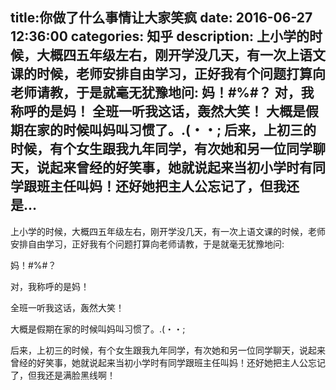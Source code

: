 title:你做了什么事情让大家笑疯
date: 2016-06-27   12:36:00 
categories: 知乎 
 description: 上小学的时候，大概四五年级左右，刚开学没几天，有一次上语文课的时候，老师安排自由学习，正好我有个问题打算向老师请教，于是就毫无犹豫地问: 妈！#%#$%$？ 对，我称呼的是妈！ 全班一听我这话，轰然大笑！ 大概是假期在家的时候叫妈叫习惯了。.(・・; 后来，上初三的时候，有个女生跟我九年同学，有次她和另一位同学聊天，说起来曾经的好笑事，她就说起来当初小学时有同学跟班主任叫妈！还好她把主人公忘记了，但我还是…
  --- 
 上小学的时候，大概四五年级左右，刚开学没几天，有一次上语文课的时候，老师安排自由学习，正好我有个问题打算向老师请教，于是就毫无犹豫地问:  

妈！#%#$%$？  

对，我称呼的是妈！  

全班一听我这话，轰然大笑！  

大概是假期在家的时候叫妈叫习惯了。.(・・;  

后来，上初三的时候，有个女生跟我九年同学，有次她和另一位同学聊天，说起来曾经的好笑事，她就说起来当初小学时有同学跟班主任叫妈！还好她把主人公忘记了，但我还是满脸黑线啊！
